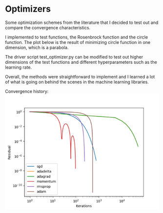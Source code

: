# Optimizers

Some optimization schemes from the literature that I decided to 
test out and compare the convergence characteristics.

I implemented to test functions, the Rosenbrock function and
the circle function. The plot below is the result of minimizing circle function in 
one dimension, which is a parabola. 

The driver script test_optimizer.py can be modified to test out
higher dimensions of the test functions and different hyperparameters
such as the learning rate.

Overall, the methods were straightforward to implement and I learned a lot
of what is going on behind the scenes in the machine learning libraries.

Convergence history:
![convergence history](./convergence_history.png)
